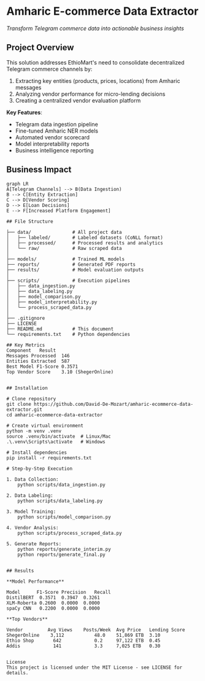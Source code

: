 # Amharic E-commerce Data Extractor
*Transform Telegram commerce data into actionable business insights*

## Project Overview
This solution addresses EthioMart's need to consolidate decentralized Telegram commerce channels by:
1. Extracting key entities (products, prices, locations) from Amharic messages
2. Analyzing vendor performance for micro-lending decisions
3. Creating a centralized vendor evaluation platform

**Key Features**:
- Telegram data ingestion pipeline
- Fine-tuned Amharic NER models
- Automated vendor scorecard
- Model interpretability reports
- Business intelligence reporting

## Business Impact
```mermaid
graph LR
A[Telegram Channels] --> B(Data Ingestion)
B --> C[Entity Extraction]
C --> D[Vendor Scoring]
D --> E[Loan Decisions]
E --> F[Increased Platform Engagement]

## File Structure

├── data/               # All project data
│   ├── labeled/        # Labeled datasets (CoNLL format)
│   ├── processed/      # Processed results and analytics
│   └── raw/            # Raw scraped data
│
├── models/             # Trained ML models
├── reports/            # Generated PDF reports
├── results/            # Model evaluation outputs
│
├── scripts/            # Execution pipelines
│   ├── data_ingestion.py
│   ├── data_labeling.py
│   ├── model_comparison.py
│   ├── model_interpretability.py
│   └── process_scraped_data.py
│
├── .gitignore
├── LICENSE
├── README.md           # This document
└── requirements.txt    # Python dependencies

## Key Metrics
Component	Result
Messages Processed	146
Entities Extracted	587
Best Model F1-Score	0.3571
Top Vendor Score	3.10 (ShegerOnline)


## Installation

# Clone repository
git clone https://github.com/David-De-Mozart/amharic-ecommerce-data-extractor.git
cd amharic-ecommerce-data-extractor

# Create virtual environment
python -m venv .venv
source .venv/bin/activate  # Linux/Mac
.\.venv\Scripts\activate   # Windows

# Install dependencies
pip install -r requirements.txt

# Step-by-Step Execution

1. Data Collection:
    python scripts/data_ingestion.py

2. Data Labeling:
    python scripts/data_labeling.py

3. Model Training:
    python scripts/model_comparison.py

4. Vendor Analysis:
    python scripts/process_scraped_data.py

5. Generate Reports:
    python reports/generate_interim.py
    python reports/generate_final.py


## Results

**Model Performance**

Model	   F1-Score	Precision	Recall
DistilBERT	0.3571	0.3947	0.3261
XLM-Roberta	0.2600	0.0000	0.0000
spaCy CNN	0.2200	0.0000	0.0000

**Top Vendors**

Vendor	       Avg Views	Posts/Week	Avg Price	Lending Score
ShegerOnline	3,112	        48.0	51,869 ETB	3.10
Ethio Shop	     642	        0.2	    97,122 ETB	0.45
Addis	         141	        3.3	    7,025 ETB	0.30


License
This project is licensed under the MIT License - see LICENSE for details.